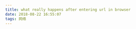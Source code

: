 ```yaml
---
title: what really happens after entering url in browser
date: 2018-08-22 16:55:07
tags: 网络
---
```


